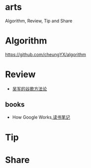 # arts
Algorithm, Review, Tip and Share

# Algorithm
https://github.com/cheungYX/algorithm

# Review
* [吴军的谷歌方法论](./Review/wujun_google_methods.md)

## books
* How Google Works,[读书笔记](./Review/how_google_works.md)

# Tip


# Share

